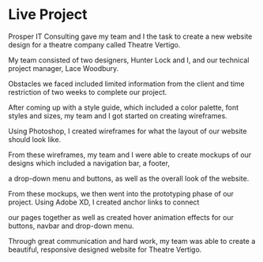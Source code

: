 # Live Project

Prosper IT Consulting gave my team and I the task to create a new website design for a theatre company called Theatre Vertigo. 

My team consisted of two designers, Hunter Lock and  I, and our technical project manager, Lace Woodbury. 

Obstacles we faced included limited information from the client and time restriction of two weeks to complete our project. 

After coming up with a style guide, which included a color palette, font styles and sizes, my team and I got started on creating wireframes.

Using Photoshop, I created wireframes for what the layout of our website should look like. 

From these wireframes, my team and I were able to create mockups of our designs which included a navigation bar, a footer, 

a drop-down menu and buttons, as well as the overall look of the website. 

From these mockups, we then went into the prototyping phase of our project. Using Adobe XD, I created anchor links to connect

our pages together as well as created hover animation effects for our buttons, navbar and drop-down menu. 

Through great communication and hard work, my team was able to create a beautiful, responsive designed website for Theatre Vertigo. 
